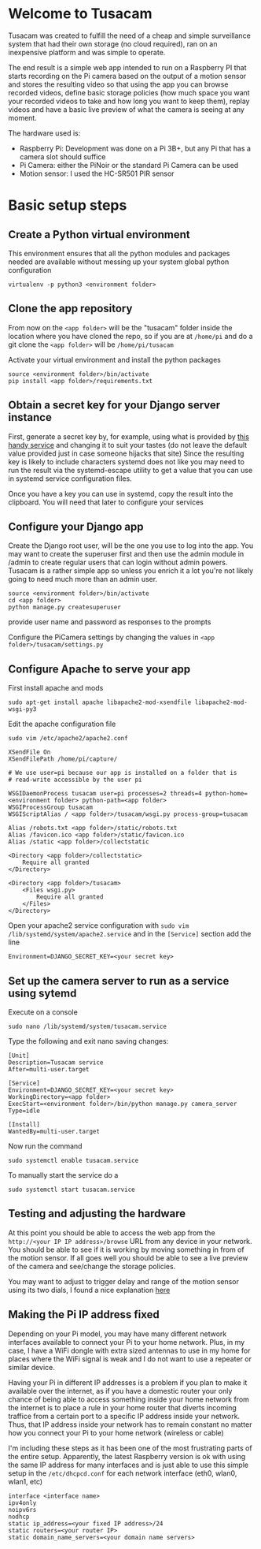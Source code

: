 # Welcome to Tusacam

Tusacam was created to fulfill the need of a cheap and simple 
surveillance system that had their own storage (no cloud required), ran
on an inexpensive platform and was simple to operate.

The end result is a simple web app intended to run on a Raspberry PI 
that starts recording on the Pi camera based on the output of a 
motion sensor and stores the resulting video so that using the app you 
can browse recorded videos, define basic storage policies (how much 
space you want your recorded videos to take and how long you want to 
keep them), replay videos and have a basic live preview of what the 
camera is seeing at any moment.

The hardware used is:

+ Raspberry Pi: Development was done on a Pi 3B+, but any Pi that has
a camera slot should suffice
+ Pi Camera: either the PiNoir or the standard Pi Camera can be used
+ Motion sensor: I used the HC-SR501 PIR sensor

# Basic setup steps

## Create a Python virtual environment

This environment ensures that all the python modules and packages 
needed are available without messing up your system global python
configuration

```
virtualenv -p python3 <environment folder>
```

## Clone the app repository

From now on the `<app folder>` will be the "tusacam" folder inside the 
location where you have cloned the repo, so if you are at `/home/pi` and
do a git clone the `<app folder>` will be `/home/pi/tusacam`

Activate your virtual environment and install the python packages

```
source <environment folder>/bin/activate
pip install <app folder>/requirements.txt
```

## Obtain a secret key for your Django server instance

First, generate a secret key by, for example, using what is provided
by [this handy service](https://www.miniwebtool.com/django-secret-key-generator/)
and changing it to suit your tastes (do not leave the default value 
provided just in case someone hijacks that site) Since the resulting
key is likely to include characters systemd does not like you may need
to run the result via the systemd-escape utility to get a value that
you can use in systemd service configuration files.

Once you have a key you can use in systemd, copy the result 
into the clipboard. You will need that later to configure your services

## Configure your Django app

Create the Django root user, will be the one you use to log into the app.
You may want to create the superuser first and then use the admin 
module in /admin to create regular users that can login without admin
powers. Tusacam is a rather simple app so unless you enrich it a lot
you're not likely going to need much more than an admin user.

```
source <environment folder>/bin/activate
cd <app folder>
python manage.py createsuperuser
```

provide user name and password as responses to the prompts

Configure the PiCamera settings by changing the values in 
`<app folder>/tusacam/settings.py`

## Configure Apache to serve your app

First install apache and mods

```
sudo apt-get install apache libapache2-mod-xsendfile libapache2-mod-wsgi-py3
```

Edit the apache configuration file 

```
sudo vim /etc/apache2/apache2.conf
```

```
XSendFile On
XSendFilePath /home/pi/capture/

# We use user=pi because our app is installed on a folder that is
# read-write accessible by the user pi

WSGIDaemonProcess tusacam user=pi processes=2 threads=4 python-home=<environment folder> python-path=<app folder>
WSGIProcessGroup tusacam
WSGIScriptAlias / <app folder>/tusacam/wsgi.py process-group=tusacam

Alias /robots.txt <app folder>/static/robots.txt
Alias /favicon.ico <app folder>/static/favicon.ico
Alias /static <app folder>/collectstatic

<Directory <app folder>/collectstatic>
	Require all granted
</Directory>

<Directory <app folder>/tusacam>
	<Files wsgi.py>
		Require all granted
	</Files>
</Directory>
```

Open your apache2 service configuration with 
`sudo vim /lib/systemd/system/apache2.service` and in the `[Service]` 
section add the line

```
Environment=DJANGO_SECRET_KEY=<your secret key>
```

## Set up the camera server to run as a service using sytemd

Execute on a console

```
sudo nano /lib/systemd/system/tusacam.service
```

Type the following and exit nano saving changes:

```
[Unit]
Description=Tusacam service
After=multi-user.target

[Service]
Environment=DJANGO_SECRET_KEY=<your secret key>
WorkingDirectory=<app folder>
ExecStart=<environment folder>/bin/python manage.py camera_server
Type=idle

[Install]
WantedBy=multi-user.target
```

Now run the command

```
sudo systemctl enable tusacam.service
```

To manually start the service do a 

```
sudo systemctl start tusacam.service
```
## Testing and adjusting the hardware

At this point you should be able to access the web app from the 
```http://<your IP IP address>/browse``` URL from any device in your 
network. You should be able to see if it is working by moving something 
in from of the motion sensor. If all goes well you should be able to
see a live preview of the camera and see/change the storage policies.

You may want to adjust to trigger delay and range of the motion sensor
using its two dials, I found a nice explanation 
[here](http://qqtrading.com.my/pir-motion-sensor-module-hc-sr501)

## Making the Pi IP address fixed

Depending on your Pi model, you may have many different network 
interfaces available to connect your Pi to your home network. Plus, in
my case, I have a WiFi dongle with extra sized antennas to use in my 
home for places where the WiFi signal is weak and I do not want to use
a repeater or similar device.

Having your Pi in different IP addresses is a problem if you plan to
make it available over the internet, as if you have a domestic router
your only chance of being able to access something inside your home
network from the internet is to place a rule in your home router that
diverts incoming traffice from a certain port to a specific IP address
inside your network. Thus, that IP address inside your network has
to remain constant no matter how you connect your Pi to your home
network (wireless or cable)

I'm including these steps as it has been one of the most frustrating
parts of the entire setup. Apparently, the latest Raspberry version
is ok with using the same IP address for many interfaces and is just 
able to use this simple setup in the `/etc/dhcpcd.conf` for
each network interface (eth0, wlan0, wlan1, etc)

```
interface <interface name>
ipv4only
noipv6rs
nodhcp
static ip_address=<your fixed IP address>/24
static routers=<your router IP>
static domain_name_servers=<your domain name servers>

```
